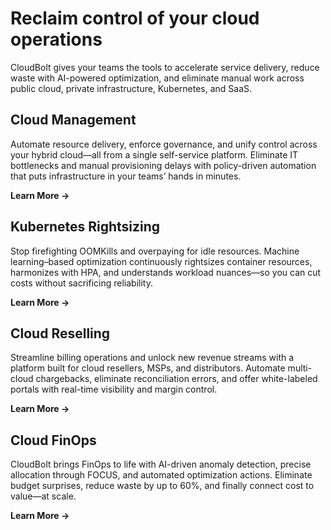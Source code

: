 # **Reclaim control of your cloud operations**

CloudBolt gives your teams the tools to accelerate service delivery, reduce waste with AI-powered optimization, and eliminate manual work across public cloud, private infrastructure, Kubernetes, and SaaS.

## **Cloud Management**

Automate resource delivery, enforce governance, and unify control across your hybrid cloud—all from a single self-service platform. Eliminate IT bottlenecks and manual provisioning delays with policy-driven automation that puts infrastructure in your teams’ hands in minutes.

**Learn More →**

## **Kubernetes Rightsizing**

Stop firefighting OOMKills and overpaying for idle resources. Machine learning–based optimization continuously rightsizes container resources, harmonizes with HPA, and understands workload nuances—so you can cut costs without sacrificing reliability.

**Learn More →**

## **Cloud Reselling**

Streamline billing operations and unlock new revenue streams with a platform built for cloud resellers, MSPs, and distributors. Automate multi-cloud chargebacks, eliminate reconciliation errors, and offer white-labeled portals with real-time visibility and margin control.

**Learn More →**

## Cloud FinOps

CloudBolt brings FinOps to life with AI-driven anomaly detection, precise allocation through FOCUS, and automated optimization actions. Eliminate budget surprises, reduce waste by up to 60%, and finally connect cost to value—at scale.

**Learn More →**